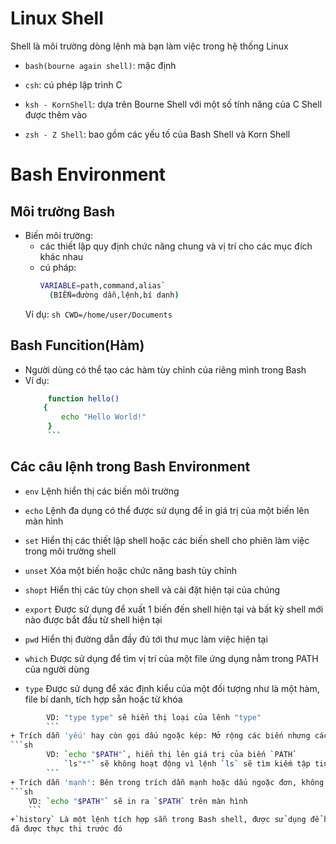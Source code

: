 # Linux Shell

Shell là môi trường dòng lệnh mà bạn làm việc trong hệ thống Linux
- `bash(bourne again shell)`: mặc định

- `csh`: cú phép lập trình C

- `ksh - KornShell`: dựa trên Bourne Shell với một số tính năng của C Shell được thêm vào

- `zsh - Z Shell`: bao gồm các yếu tố của Bash Shell và Korn Shell

# Bash Environment

## Môi trường Bash
- Biến môi trường: 
	+ các thiết lập quy định chức năng chung và vị trí cho các mục đích khác nhau
	+ cú pháp: 
	   ```sh
	   VARIABLE=path,command,alias`
	     (BIẾN=đường dẫn,lệnh,bí danh)
	     ```
	Ví dụ: 
		```sh
		CWD=/home/user/Documents
		```

## Bash Funcition(Hàm)
- Người dùng có thể tạo các hàm tùy chỉnh của riêng mình trong Bash
- Ví dụ:
	```sh
		 function hello()
		{
			echo "Hello World!"
		 }
		 ```

## Các câu lệnh trong Bash Environment

+ `env` Lệnh hiển thị các biến môi trường

+ `echo` Lệnh đa dụng có thể được sử dụng để in giá trị của một biến lên màn hình

+ `set` Hiển thị các thiết lập shell hoặc các biến shell cho phiên làm việc trong môi trường shell

+ `unset` Xóa một biến hoặc chức năng bash tùy chỉnh

+ `shopt` Hiển thị các tùy chọn shell và cài đặt hiện tại của chúng

+ `export` Được sử dụng để xuất 1 biến đến shell hiện tại và bất kỳ shell mới nào được bắt đầu từ shell hiện tại

+ `pwd` Hiển thị đường dẫn đầy đủ tới thư mục làm việc hiện tại

+ `which` Được sử dụng để tìm vị trí của một file ứng dụng nằm trong PATH của người dùng

+ `type` Được sử dụng để xác định kiểu của một đối tượng như là một hàm, file bí danh, tích hợp sẵn hoặc từ khóa
```sh 
		VD: "type type" sẽ hiển thị loại của lênh "type"
		```
+ Trích dẫn 'yếu' hay còn gọi dấu ngoặc kép: Mở rộng các biến nhưng các ký tự được sử dụng cho việc thay thế đường dẫn hoặc cho phép so khớp sẽ không được mở rộng
```sh
		VD: `echo "$PATH"`, hiển thị lên giá trị của biến `PATH`
 			`ls"*"` sẽ không hoạt động vì lệnh `ls` sẽ tìm kiếm tập tin có tên là '*'
 		```	
+ Trích dẫn 'mạnh': Bên trong trích dẫn mạnh hoặc dấu ngoặc đơn, không có gì được thực thi
```sh
	VD: `echo "$PATH"` sẽ in ra `$PATH` trên màn hình
	```
+`history` Là một lệnh tích hợp sẵn trong Bash shell, được sử dụng để hiển thị danh sách các lệnh 
đã được thực thi trước đó
